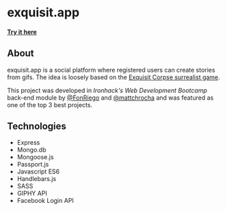# exquisit.app
#### [Try it here](https://exquisit-app.herokuapp.com/)

## About
exquisit.app is a social platform where registered users can create stories from gifs. The idea is loosely based on the [Exquisit Corpse surrealist game](https://en.wikipedia.org/wiki/Exquisite_corpse).

This project was developed in *Ironhack's Web Development Bootcamp* back-end module by [@FonRiego](https://github.com/FonRiego) and [@mattchrocha](https://github.com/mattchrocha) and was featured as one of the top 3 best projects.

## Technologies

- Express
- Mongo.db
- Mongoose.js
- Passport.js
- Javascript ES6
- Handlebars.js
- SASS
- GIPHY API
- Facebook Login API
